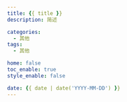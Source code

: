 ```yaml
---
title: {{ title }}
description: 简述

categories:
  - 其他
tags:
  - 其他

home: false
toc_enable: true
style_enable: false

date: {{ date | date('YYYY-MM-DD') }}
---
```

